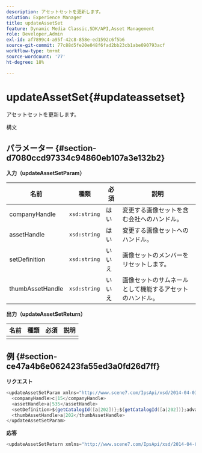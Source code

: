 ```yaml
---
description: アセットセットを更新します。
solution: Experience Manager
title: updateAssetSet
feature: Dynamic Media Classic,SDK/API,Asset Management
role: Developer,Admin
exl-id: af7899c4-a95f-42c8-858e-ed1592c6f5b6
source-git-commit: 77c88d5fe20e048f6fad2bb23cb1abe090793acf
workflow-type: tm+mt
source-wordcount: '77'
ht-degree: 18%

---
```


# updateAssetSet{#updateassetset}

アセットセットを更新します。

構文

## パラメーター {#section-d7080ccd97334c94860eb107a3e132b2}

**入力（updateAssetSetParam）**

| 名前 | 種類 | 必須 | 説明 |
|---|---|---|---|
| companyHandle | `xsd:string` | はい | 変更する画像セットを含む会社へのハンドル。 |
| assetHandle | `xsd:string` | はい | 変更する画像セットへのハンドル。 |
| setDefinition | `xsd:string` | いいえ | 画像セットのメンバーをリセットします。 |
| thumbAssetHandle | `xsd:string` | いいえ | 画像セットのサムネールとして機能するアセットのハンドル。 |

**出力（updateAssetSetReturn）**

| 名前 | 種類 | 必須 | 説明 |
|---|---|---|---|
|   |  |  |  |

## 例 {#section-ce47a4b6e062423fa55ed3a0fd26d7ff}

**リクエスト**

```java
<updateAssetSetParam xmlns="http://www.scene7.com/IpsApi/xsd/2014-04-03"> 
  <companyHandle>c|15</companyHandle> 
  <assetHandle>a|535</assetHandle> 
  <setDefinition>${getCatalogId([a|202])};${getCatalogId([a|202])};advanced_image;,${getCatalogId([a|935])};${getCatalogId([a|935])};advanced_image;,${getCatalogId([a|933])};${getCatalogId([a|933])};advanced_image;</setDefinition> 
  <thumbAssetHandle>a|202</thumbAssetHandle> 
</updateAssetSetParam>
```

**応答**

```java
<updateAssetSetReturn xmlns="http://www.scene7.com/IpsApi/xsd/2014-04-03"/>
```
